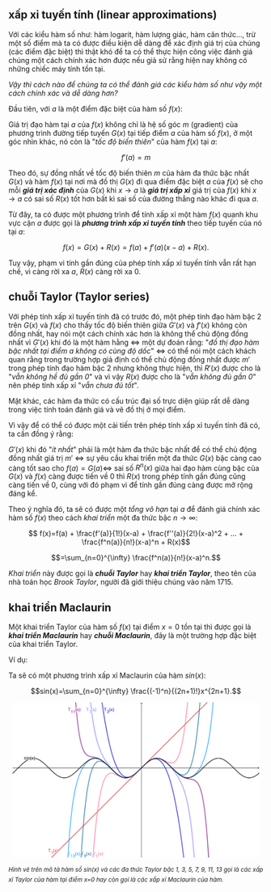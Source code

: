 ## xấp xỉ tuyến tính (linear approximations)

Với các kiểu hàm số như: hàm logarit, hàm lượng giác, hàm căn thức..., trừ một số điểm mà ta có được điều kiện dễ dàng để xác định giá trị của chúng (các điểm đặc biệt) thì thật khó để ta có thể thực hiện công việc đánh giá chúng một cách chính xác hơn được nếu giả sử rằng hiện nay không có những chiếc máy tính tồn tại.

*Vậy thì cách nào để chúng ta có thể đánh giá các kiểu hàm số như vậy một cách chính xác và dễ dàng hơn?*

Đầu tiên, với $a$ là một điểm đặc biệt của hàm số $f(x)$:

Giá trị đạo hàm tại $a$ của $f(x)$ không chỉ là hệ số góc $m$ (gradient) của phương trình đường tiếp tuyến $G(x)$ tại tiếp điểm $a$ của hàm số $f(x)$, ở một góc nhìn khác, nó còn là "*tốc độ biến thiên*" của hàm $f(x)$ tại $a$:

$$f'(a) = m$$

Theo đó, sự đồng nhất về tốc độ biến thiên $m$ của hàm đa thức bậc nhất $G(x)$ và hàm $f(x)$ tại nơi mà đồ thị $G(x)$  đi qua điểm đặc biệt $a$ của $f(x)$ sẽ cho mỗi ***giá trị xác định*** của $G(x)$ khi $x \to a$ là ***giá trị xấp xỉ*** giá trị của $f(x)$ khi $x \to a$ có sai số $R(x)$ tốt hơn bất kì sai số của đường thẳng nào khác đi qua $a$.

Từ đây, ta có được một phương trình để tính xấp xỉ một hàm $f(x)$ quanh khu vực cận $a$ được gọi là ***phương trình xấp xỉ tuyến tính*** theo tiếp tuyến của nó tại $a$:

$$ f(x)=G(x)+R(x)=f(a)+f'(a)(x-a)+R(x) .$$

Tuy vậy, phạm vi tính gần đúng của phép tính xấp xỉ tuyến tính vẫn rất hạn chế, vì càng rời xa $a$, $R(x)$ càng rời xa 0.

## chuỗi Taylor (Taylor series)

Với phép tính xấp xỉ tuyến tính đã có trước đó, một phép tính đạo hàm bậc 2 trên $G(x)$ và $f(x)$ cho thấy tốc độ biến thiên giữa $G'(x)$ và $f'(x)$ không còn đồng nhất, hay nói một cách chính xác hơn là không thể chủ động đồng nhất vì $G'(x)$ khi đó là một hàm hằng $\Leftrightarrow$ một dự đoán rằng: "*đồ thị đạo hàm bậc nhất tại điểm* $a$ *không có cùng độ dốc*" $\Leftrightarrow$ có thể nói một cách khách quan rằng trong trường hợp giả định có thể chủ động đồng nhất được $m'$ trong phép tính đạo hàm bậc 2 nhưng không thực hiện, thì $R'(x)$ được cho là "*vẫn không hề đủ gần 0*" và vì vậy $R(x)$ được cho là "*vẫn không đủ gần 0*" nên phép tính xấp xỉ "*vẫn chưa đủ tốt*".

Mặt khác, các hàm đa thức có cấu trúc đại số trực diện giúp rất dễ dàng trong việc tính toán đánh giá và vẽ đồ thị ở mọi điểm.

Vì vậy để có thể có được một cải tiến trên phép tính xấp xỉ tuyến tính đã có, ta cần đồng ý rằng: 

$G'(x)$ khi đó "*ít nhất*" phải là một hàm đa thức bậc nhất để có thể chủ động đồng nhất giá trị $m'$ $\Leftrightarrow$ sự yêu cầu khai triển một đa thức $G(x)$ bậc càng cao càng tốt sao cho $f(a)=G(a) \Leftrightarrow$ sai số $R^{n}(x)$  giữa hai đạo hàm cùng bậc của $G(x)$ và $f(x)$ càng được tiến về 0 thì $R(x)$ trong phép tính gần đúng cũng càng tiến về 0, cùng với đó phạm vi để tính gần đúng càng được mở rộng đáng kể.

Theo ý nghĩa đó, ta sẽ có được một *tổng vô hạn* tại $a$ để đánh giá chính xác hàm số $f(x)$ theo cách *khai triển* một đa thức bậc $n \to \infty$:

$$ f(x)=f(a) + \frac{f'(a)}{1!}(x-a) + \frac{f''(a)}{2!}(x-a)^2 + ... + \frac{f^n(a)}{n!}(x-a)^n + R(x)$$ 

$$=\sum_{n=0}^{\infty} \frac{f^n(a)}{n!}(x-a)^n.$$

*Khai triển* này được gọi là ***chuỗi Taylor*** hay ***khai triển Taylor***, theo tên của nhà toán học *Brook Taylor*, người đã  giới thiệu chúng vào năm 1715.

## khai triển Maclaurin

Một khai triển Taylor của hàm số $f(x)$ tại điểm $x=0$ tồn tại thì được gọi là ***khai triển Maclaurin*** hay ***chuỗi Maclaurin***, đây là một trường hợp đặc biệt của khai triển Taylor.

Ví dụ:

Ta sẽ có một phương trình xấp xỉ Maclaurin của hàm $sin(x)$: 

$$sin(x)=\sum_{n=0}^{\infty} \frac{(-1)^n}{(2n+1)!}x^{2n+1}.$$

<p align="center">
<img width="488" src="taylor-series.svg"/>
</p> 

<i><sup> Hình vẽ trên mô tả hàm số sin(x) và các đa thức Taylor bậc 1, 3, 5, 7, 9, 11, 13 gọi là các xấp xỉ Taylor của hàm tại điểm x=0 hay còn gọi là các xấp xỉ Maclaurin của hàm.</sup></i>
